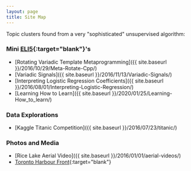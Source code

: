 ```yaml
---
layout: page
title: Site Map
---
```


Topic clusters found from a very "sophisticated" unsupervised algorithm:

### Mini [ELI5](https://www.reddit.com/r/explainlikeimfive/){:target="blank"}'s
- [Rotating Variadic Template Metaprogramming]({{ site.baseurl }}/2016/10/29/Meta-Rotate-Cpp/)
- [Variadic Signals]({{ site.baseurl }}/2016/11/13/Variadic-Signals/)
- [Interpreting Logistic Regression Coefficients]({{ site.baseurl }}/2016/08/01/Interpreting-Logistic-Regression/)
- [Learning How to Learn]({{ site.baseurl }}/2020/01/25/Learning-How_to_learn/)

### Data Explorations
- [Kaggle Titanic Competition]({{ site.baseurl }}/2016/07/23/titanic/)

### Photos and Media
- [Rice Lake Aerial Video]({{ site.baseurl }}/2016/01/01/aerial-videos/)
- [Toronto Harbour Front](https://www.youtube.com/watch?v=o1lQiE5Lt7M){:target="blank"}
